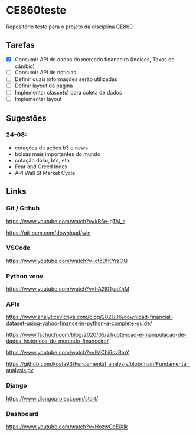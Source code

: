 # CE860teste
Repositório teste para o projeto da disciplina CE860

## Tarefas

- [x] Consumir API de dados do mercado financeiro (Índices, Taxas de câmbio)
- [ ] Consumir API de notícias
- [ ] Definir quais informações serão utilizadas
- [ ] Definir layout da página
- [ ] Implementar classe(s) para coleta de dados
- [ ] Implementar layout

## Sugestões

### 24-08:

- cotações de ações b3 e news
- bolsas mais importantes do  mundo
- cotação dólar, btc, eth
- Fear and Greed Index
- API Wall St Market Cycle

## Links

### Git / Github

https://www.youtube.com/watch?v=kB5e-gTAl_s

https://git-scm.com/download/win

### VSCode

https://www.youtube.com/watch?v=ctcDfKYrzOQ

### Python venv

https://www.youtube.com/watch?v=hA2l0TgaZhM

### APIs

https://www.analyticsvidhya.com/blog/2021/06/download-financial-dataset-using-yahoo-finance-in-python-a-complete-guide/

https://www.fschuch.com/blog/2020/05/21/obtencao-e-manipulacao-de-dados-historicos-do-mercado-financeiro/

https://www.youtube.com/watch?v=IMCbi6cvRmY

https://github.com/kosta93/Fundamental_analysis/blob/main/Fundamental_analysis.py

### Django

https://www.djangoproject.com/start/

### Dashboard

https://www.youtube.com/watch?v=HozwGeEiXIk
